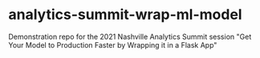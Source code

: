 # analytics-summit-wrap-ml-model
Demonstration repo for the 2021 Nashville Analytics Summit session "Get Your Model to Production Faster by Wrapping it in a Flask App"
